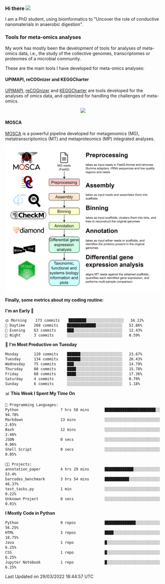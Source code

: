 ### Hi there <img src="https://media.giphy.com/media/hvRJCLFzcasrR4ia7z/giphy.gif" width="25px">

I am a PhD student, using bioinformatics to "Uncover the role of conductive nanomaterials in anaerobic digestion".

### Tools for meta-omics analyses

My work has mostly been the development of tools for analyses of meta-omics data, i.e., the study of the collective genomes, transcriptomes or proteomes of a microbial community.

These are the main tools I have developed for meta-omics analyses:

#### UPIMAPI, reCOGnizer and KEGGCharter

[UPIMAPI](https://github.com/iquasere/UPIMAPI), [reCOGnizer](https://github.com/iquasere/reCOGnizer) and [KEGGCharter](https://github.com/iquasere/KEGGCharter) are tools developed for the analyses of omics data, and optimized for handling the challenges of meta-omics.

<p align="center">
    <img src="assets/annotation_paper.png">
</p>

#### MOSCA

[MOSCA](https://github.com/iquasere/MOSCA) is a powerful pipeline developed for metagenomics (MG), metatranscriptomics (MT) and metaproteomics (MP) integrated analyses.

<p align="center">
    <img src="assets/mosca_workflow.png" align="center" width="700">
</p>


#### Finally, some metrics about my coding routine:

<!--START_SECTION:waka-->
**I'm an Early 🐤** 

```text
🌞 Morning    173 commits    ████████░░░░░░░░░░░░░░░░░   34.12% 
🌆 Daytime    268 commits    █████████████░░░░░░░░░░░░   52.86% 
🌃 Evening    63 commits     ███░░░░░░░░░░░░░░░░░░░░░░   12.43% 
🌙 Night      3 commits      ░░░░░░░░░░░░░░░░░░░░░░░░░   0.59%

```
📅 **I'm Most Productive on Tuesday** 

```text
Monday       120 commits    ██████░░░░░░░░░░░░░░░░░░░   23.67% 
Tuesday      134 commits    ██████░░░░░░░░░░░░░░░░░░░   26.43% 
Wednesday    75 commits     ███░░░░░░░░░░░░░░░░░░░░░░   14.79% 
Thursday     80 commits     ████░░░░░░░░░░░░░░░░░░░░░   15.78% 
Friday       88 commits     ████░░░░░░░░░░░░░░░░░░░░░   17.36% 
Saturday     4 commits      ░░░░░░░░░░░░░░░░░░░░░░░░░   0.79% 
Sunday       6 commits      ░░░░░░░░░░░░░░░░░░░░░░░░░   1.18%

```


📊 **This Week I Spent My Time On** 

```text
💬 Programming Languages: 
Python                   7 hrs 58 mins       ███████████████████████░░   94.78% 
Markdown                 13 mins             ░░░░░░░░░░░░░░░░░░░░░░░░░   2.65% 
Bash                     12 mins             ░░░░░░░░░░░░░░░░░░░░░░░░░   2.46% 
JSON                     0 secs              ░░░░░░░░░░░░░░░░░░░░░░░░░   0.06% 
Shell Script             0 secs              ░░░░░░░░░░░░░░░░░░░░░░░░░   0.05%

🐱‍💻 Projects: 
annotation_paper         4 hrs 29 mins       █████████████░░░░░░░░░░░░   53.4% 
barcodes_benchmark       3 hrs 54 mins       ███████████░░░░░░░░░░░░░░   46.37% 
test_tasks.py            1 min               ░░░░░░░░░░░░░░░░░░░░░░░░░   0.22% 
Unknown Project          0 secs              ░░░░░░░░░░░░░░░░░░░░░░░░░   0.01%

```

**I Mostly Code in Python** 

```text
Python                   9 repos             ██████████████░░░░░░░░░░░   56.25% 
HTML                     3 repos             ████░░░░░░░░░░░░░░░░░░░░░   18.75% 
Java                     1 repo              █░░░░░░░░░░░░░░░░░░░░░░░░   6.25% 
CSS                      1 repo              █░░░░░░░░░░░░░░░░░░░░░░░░   6.25% 
Jupyter Notebook         1 repo              █░░░░░░░░░░░░░░░░░░░░░░░░   6.25%

```



 Last Updated on 29/03/2022 18:44:57 UTC
<!--END_SECTION:waka-->
